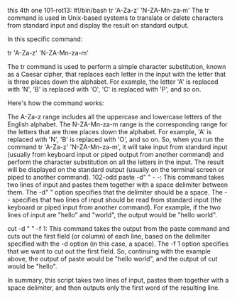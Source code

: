 this 4th one
101-rot13:
#!/bin/bash
tr 'A-Za-z' 'N-ZA-Mn-za-m'
The tr command is used in Unix-based systems to translate or delete characters from standard input and display the result on standard output.

In this specific command:

tr 'A-Za-z' 'N-ZA-Mn-za-m'

The tr command is used to perform a simple character substitution, known as a Caesar cipher, that replaces each letter in the input with the letter that is three places down the alphabet. For example, the letter 'A' is replaced with 'N', 'B' is replaced with 'O', 'C' is replaced with 'P', and so on.

Here's how the command works:

The A-Za-z range includes all the uppercase and lowercase letters of the English alphabet.
The N-ZA-Mn-za-m range is the corresponding range for the letters that are three places down the alphabet. For example, 'A' is replaced with 'N', 'B' is replaced with 'O', and so on.
So, when you run the command tr 'A-Za-z' 'N-ZA-Mn-za-m', it will take input from standard input (usually from keyboard input or piped output from another command) and perform the character substitution on all the letters in the input. The result will be displayed on the standard output (usually on the terminal screen or piped to another command).
102-odd
paste -d" " - -: This command takes two lines of input and pastes them together with a space delimiter between them. The -d" " option specifies that the delimiter should be a space. The - - specifies that two lines of input should be read from standard input (the keyboard or piped input from another command). For example, if the two lines of input are "hello" and "world", the output would be "hello world".

cut -d " " -f 1: This command takes the output from the paste command and cuts out the first field (or column) of each line, based on the delimiter specified with the -d option (in this case, a space). The -f 1 option specifies that we want to cut out the first field. So, continuing with the example above, the output of paste would be "hello world", and the output of cut would be "hello".

In summary, this script takes two lines of input, pastes them together with a space delimiter, and then outputs only the first word of the resulting line.